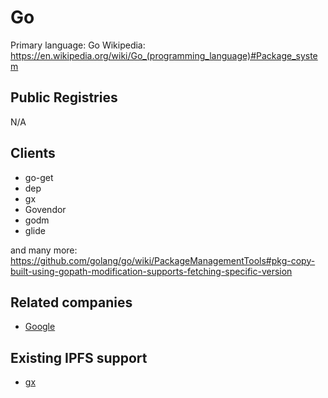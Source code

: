 # Go

Primary language: Go
Wikipedia: https://en.wikipedia.org/wiki/Go_(programming_language)#Package_system

## Public Registries

N/A

## Clients

- go-get
- dep
- gx
- Govendor
- godm
- glide

and many more: https://github.com/golang/go/wiki/PackageManagementTools#pkg-copy-built-using-gopath-modification-supports-fetching-specific-version

## Related companies

- [Google](https://google.com/)

## Existing IPFS support

- [gx](https://github.com/whyrusleeping/gx)
